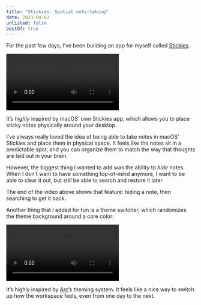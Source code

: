 ```yaml
---
title: "Stickies: Spatial note-taking"
date: 2023-04-02
unlisted: false
bestOf: true
---
```


For the past few days, I’ve been building an app for myself called [Stickies](https://stickies.ben.page).

<video src="/posts/stickies/stickies.mp4" controls playsinline></video>

It’s _highly_ inspired by macOS’ own Stickies app, which allows you to place sticky notes physically around your desktop.

I’ve always really loved the idea of being able to take notes in macOS’ Stickies and place them in physical space. It feels like the notes sit in a predictable spot, and you can organize them to match the way that thoughts are laid out in your brain.

However, the biggest thing I wanted to add was the ability to _hide_ notes. When I don’t want to have something top-of-mind anymore, I want to be able to clear it out, but still be able to search and restore it later.

The end of the video above shows that feature: hiding a note, then searching to get it back.

Another thing that I added for fun is a theme switcher, which randomizes the theme background around a core color:

<video src="/posts/stickies/stickies_theme.mp4" controls playsinline></video>

It’s highly inspired by [Arc](https://arc.net)’s theming system. It feels like a nice way to switch up how the workspace feels, even from one day to the next.
